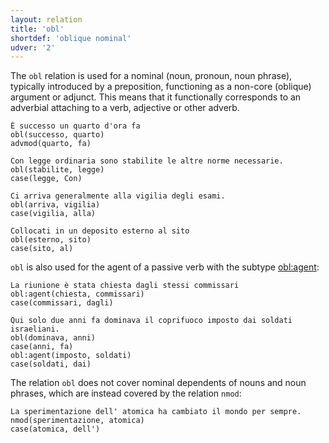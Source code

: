 ```yaml
---
layout: relation
title: 'obl'
shortdef: 'oblique nominal'
udver: '2'
---
```


The <code>obl</code> relation is used for a nominal (noun, pronoun, noun phrase), typically introduced by a preposition, functioning as a non-core (oblique) argument or adjunct. This means that it functionally corresponds to an adverbial attaching to a verb, adjective or other adverb.

~~~ sdparse
È successo un quarto d'ora fa
obl(successo, quarto)
advmod(quarto, fa)
~~~
~~~ sdparse
Con legge ordinaria sono stabilite le altre norme necessarie. 
obl(stabilite, legge)
case(legge, Con)
~~~
~~~ sdparse
Ci arriva generalmente alla vigilia degli esami. 
obl(arriva, vigilia)
case(vigilia, alla)
~~~
~~~ sdparse
Collocati in un deposito esterno al sito
obl(esterno, sito)
case(sito, al)
~~~

<code>obl</code> is also used for the agent of a passive verb with the subtype [obl:agent]():

~~~ sdparse
La riunione è stata chiesta dagli stessi commissari 
obl:agent(chiesta, commissari)
case(commissari, dagli)
~~~
~~~ sdparse
Qui solo due anni fa dominava il coprifuoco imposto dai soldati israeliani. 
obl(dominava, anni)
case(anni, fa)
obl:agent(imposto, soldati)
case(soldati, dai)
~~~

The relation <code>obl</code> does not cover nominal dependents of nouns and noun phrases, which are instead covered by the relation <code>nmod</code>:

~~~ sdparse
La sperimentazione dell' atomica ha cambiato il mondo per sempre. 
nmod(sperimentazione, atomica)
case(atomica, dell')
~~~
